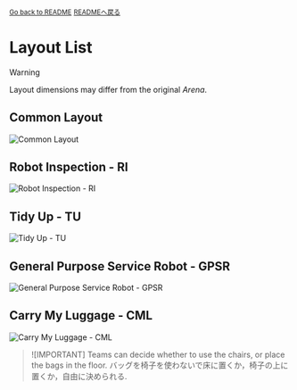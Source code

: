 <sub>[Go back to README](../../../README_en.md)</sub>
<sub>[READMEへ戻る](../../../README.md)</sub>


# Layout List

> [!WARNING]
> Layout dimensions may differ from the original *Arena*.


## Common Layout

![Common Layout](../layout/COMMON-layout.jpg)


## Robot Inspection - RI ​

![Robot Inspection - RI ​](../layout/RI-layout.jpg)


## Tidy Up - TU​

![Tidy Up - TU​​​](../layout/ETU-layout.jpg)


## General Purpose Service Robot - GPSR​

![General Purpose Service Robot - GPSR​ ​](../layout/GPSR-layout.jpg)


## Carry My Luggage - CML​

![Carry My Luggage - CML​ ​](../layout/CML-layout.jpg)

> ![IMPORTANT]
> Teams can decide whether to use the chairs, or place the bags in the floor.
> バッグを椅子を使わないで床に置くか，椅子の上に置くか，自由に決められる.
